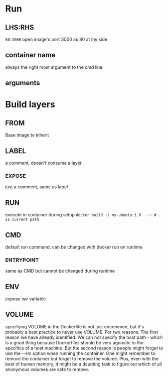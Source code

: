 # Run
## LHS:RHS
`80:3000` open image's port 3000 as 80 at my side
## container name
always the right most argument to the cmd line
## arguments

# Build layers
## FROM
Base image to inherit
## LABEL
a comment, doesn't consume a layer
### EXPOSE
just a comment, same as label
## RUN
execute in container during setup
`docker build -t my-ubuntu:1.0 .` --- `# . is current path`
## CMD
default run command, can be changed with docker run on runtime
### ENTRYPOINT
same as CMD but cannot be changed during runtime
## ENV
expose var variable
## VOLUME
specifying VOLUME in the Dockerfile is not just uncommon, but it's probably a best practice to never use VOLUME. For two reasons. The first reason we have already identified: We can not specify the host path - which is a good thing because Dockerfiles should be very agnostic to the specifics of a host machine. But the second reason is people might forget to use the --rm option when running the container. One might remember to remove the container but forget to remove the volume. Plus, even with the best of human memory, it might be a daunting task to figure out which of all anonymous volumes are safe to remove.
